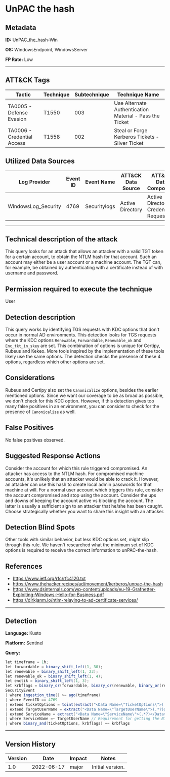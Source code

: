 # UnPAC the hash

## Metadata
**ID:** UnPAC_the_hash-Win

**OS:** WindowsEndpoint, WindowsServer

**FP Rate:** Low

---

## ATT&CK Tags

| Tactic | Technique | Subtechnique | Technique Name |
|---|---|---| --- |
| TA0005 - Defense Evasion | T1550 | 003 | Use Alternate Authentication Material - Pass the Ticket|
| TA0006 - Credential Access | T1558 | 002 | Steal or Forge Kerberos Tickets - Silver Ticket|

## Utilized Data Sources

| Log Provider | Event ID | Event Name | ATT&CK Data Source | ATT&CK Data Component|
|---------|---------|----------|---------|---------|
|WindowsLog_Security|4769|Securitylogs|Active Directory|Active Directory Credential Request|
---

## Technical description of the attack
​This query looks for an attack that allows an attacker with a valid TGT token for a certain account, to obtain the NTLM hash for that account. Such an account may either be a user account or a machine account. The TGT can, for example, be obtained by authenticating with a certificate instead of with username and password.


## Permission required to execute the technique
User

## Detection description
This query works by identifying TGS requests with KDC options that don't occur in normal AD environments. This detection looks for TGS requests where the KDC options `Renewable`, `Forwardable`, `Renewable_ok` and `Enc_tkt_in_skey` are set. This combination of options is unique for Certipy, Rubeus and Kekeo. More tools inspired by the implementation of these tools likely use the same options. The detection checks the presense of these 4 options, regardless which other options are set.


## Considerations
Rubeus and Certipy also set the `Canonicalize` options, besides the earlier mentioned options. Since we want our coverage to be
as broad as possible, we don't check for this KDC option. However, if this detection gives too many false positives in
an environment, you can consider to check for the presence of `Canonicalize` as well.


## False Positives
No false positives observed.


## Suggested Response Actions
Consider the account for which this rule triggered compromised. An attacker has access to the NTLM hash. For compromised machine accounts, it's unlikely that an attacker would be able to crack it. However, an attacker can use this hash to create local admin passwords for that machine at will.
For a normal user account which triggers this rule, consider the account compromised and stop using the account. Consider the ups and downs of keeping the account active vs blocking the account. The latter is usually a sufficient sign to an attacker that he/she has been caught. Choose strategically whether you want to share this insight with an attacker.


## Detection Blind Spots
Other tools with similar behavior, but less KDC options set, might slip through this rule. We haven't researched what the minimum set of KDC options is required to receive the correct information to unPAC-the-hash.


## References
* https://www.ietf.org/rfc/rfc4120.txt
* https://www.thehacker.recipes/ad/movement/kerberos/unpac-the-hash
* https://www.dsinternals.com/wp-content/uploads/eu-19-Grafnetter-Exploiting-Windows-Hello-for-Business.pdf
* https://dirkjanm.io/ntlm-relaying-to-ad-certificate-services/

---

## Detection

**Language:** Kusto

**Platform:** Sentinel

**Query:**
```C#
let timeframe = 1h;
let forwardable = binary_shift_left(1, 30);
let renewable = binary_shift_left(1, 23);
let renewable_ok = binary_shift_left(1, 4);
let enctik = binary_shift_left(1, 3);
let krbflags = binary_or(forwardable, binary_or(renewable, binary_or(renewable_ok, binary_or(enctik, 0))));
SecurityEvent
| where ingestion_time() >= ago(timeframe)
| where EventID == 4769
| extend ticketOptions = toint(extract("<Data Name=\"TicketOptions\">(.*?)</Data>", 1, EventData))
| extend TargetUserName = extract("<Data Name=\"TargetUserName\">(.*?)@.*?</Data>", 1, EventData)
| extend ServiceName = extract("<Data Name=\"ServiceName\">(.*?)</Data>", 1, EventData)
| where ServiceName =~ TargetUserName // Requirement for getting the NT hash with U2U. This makes the KDC encrypt the NT hash with the key in the TGT.
| where binary_and(ticketOptions, krbflags) == krbflags
```


---

## Version History
| Version | Date | Impact | Notes |
|---------|------|--------|------|
| 1.0  | 2022-06-17| major | Initial version. |